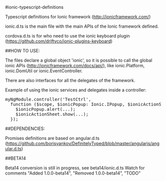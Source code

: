 #ionic-typescript-definitions

Typescript definitions for Ionic framework (http://ionicframework.com/)


ionic.d.ts is the main file with the main APIs of the Ionic framework defined.

cordova.d.ts is for who need to use the ionic keyboard plugin (https://github.com/driftyco/ionic-plugins-keyboard)


##HOW TO USE:

The files declare a global object 'ionic', so it is possible to call the global ionic APIs (http://ionicframework.com/docs/api/), like ionic.Platform, ionic.DomUtil or ionic.EventController.

There are also interfaces for all the delegates of the framework.

Example of using the ionic services and delegates inside a controller:

<pre>
myNgModule.controller('TestCtrl',
  function ($scope, $ionicPopup: Ionic.IPopup, $ionicActionSheet: Ionic.IActionSheet) {
    $ionicPopup.alert(...);
    $ionicActionSheet.show(...);
  });
</pre>


##DEPENDENCIES:

Promises definitions are based on angular.d.ts (https://github.com/borisyankov/DefinitelyTyped/blob/master/angularjs/angular.d.ts)

##BETA14

Beta14 conversion is still in progress, see beta14/ionic.d.ts
Watch for comments "Added 1.0.0-beta14", "Removed 1.0.0-beta14", "TODO"
